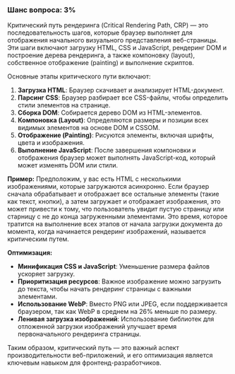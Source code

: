 ### Шанс вопроса: 3%

Критический путь рендеринга (Critical Rendering Path, CRP) — это последовательность шагов, которые браузер выполняет для отображения начального визуального представления веб-страницы. Эти шаги включают загрузку HTML, CSS и JavaScript, рендеринг DOM и построение дерева рендеринга, а также компоновку (layout), собственное отображение (painting) и выполнение скриптов.

Основные этапы критического пути включают:
1. **Загрузка HTML**: Браузер скачивает и анализирует HTML-документ.
2. **Парсинг CSS**: Браузер разбирает все CSS-файлы, чтобы определить стили элементов на странице.
3. **Сборка DOM**: Собирается дерево DOM из HTML-элементов.
4. **Компоновка (Layout)**: Определяются размеры и позиции всех видимых элементов на основе DOM и CSSOM.
5. **Отображение (Painting)**: Рисуются элементы, включая шрифты, цвета и изображения.
6. **Выполнение JavaScript**: После завершения компоновки и отображения браузер может выполнять JavaScript-код, который может изменять DOM или стили.

**Пример:**
Предположим, у вас есть HTML с несколькими изображениями, которые загружаются асинхронно. Если браузер сначала обрабатывает и отображает все остальные элементы (такие как текст, кнопки), а затем загружает и отображает изображения, это может привести к тому, что пользователь увидит пустую страницу или старницу с не до конца загруженными элементами. Это время, которое тратится на выполнение всех этапов от начала загрузки документа до момента, когда начинается рендеринг изображений, называется критическим путем.

**Оптимизация:**
- **Минификация CSS и JavaScript**: Уменьшение размера файлов ускоряет загрузку.
- **Приоритизация ресурсов**: Важное изображение можно загрузить до текста, чтобы начать рендеринг страницы с важными элементами.
- **Использование WebP**: Вместо PNG или JPEG, если поддерживается браузером, так как WebP в среднем на 26% меньше по размеру.
- **Ленивая загрузка изображений**: Использование библиотек для отложенной загрузки изображений улучшает время первоначального рендеринга страницы.

Таким образом, критический путь — это важный аспект производительности веб-приложений, и его оптимизация является ключевым навыком для фронтенд-разработчиков.